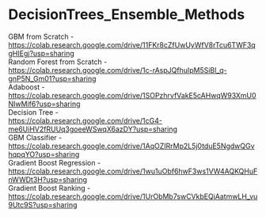 # DecisionTrees_Ensemble_Methods<br/>
GBM from Scratch - <br/>https://colab.research.google.com/drive/11FKr8cZfUwUyWfV8rTcu6TWF3qgHIEgj?usp=sharing<br/>
Random Forest from Scratch - <br/> https://colab.research.google.com/drive/1c-rAspJQfhuIpM5SiBl_q-gnP5N_Gm01?usp=sharing<br/>
Adaboost - <br/>https://colab.research.google.com/drive/1SOPzhrvfVakE5cAHwqW93XmU0NIwMif6?usp=sharing<br/>
Decision Tree - <br/>https://colab.research.google.com/drive/1cG4-me6UiHV2fRUUq3goeeWSwqX6azDY?usp=sharing<br/>
GBM Classifier - <br/>https://colab.research.google.com/drive/1AqOZIRrMp2L5j0tduE5NgdwQGvhqpqYO?usp=sharing<br/>
Gradient Boost Regression - <br/>https://colab.research.google.com/drive/1wu1uObf6hwF3ws1VW4AQKQHuFnWWDt3H?usp=sharing<br/> 
Gradient Boost Ranking - <br/>https://colab.research.google.com/drive/1UrObMb7swCVkbEQjAatmwLH_vu9Utc9S?usp=sharing<br/>


